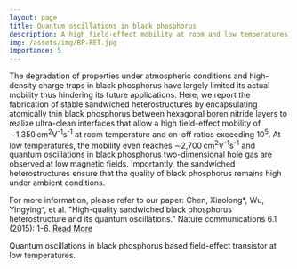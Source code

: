 ```yaml
---
layout: page
title: Quantum oscillations in black phosphorus
description: A high field-effect mobility at room and low temperatures
img: /assets/img/BP-FET.jpg
importance: 5
---
```


The degradation of properties under atmospheric conditions and high-density charge traps in black phosphorus have largely limited its actual mobility thus hindering its future applications. Here, we report the fabrication of stable sandwiched heterostructures by encapsulating atomically thin black phosphorus between hexagonal boron nitride layers to realize ultra-clean interfaces that allow a high field-effect mobility of ∼1,350 cm<sup>2</sup>V<sup>-1</sup>s<sup>-1</sup> at room temperature and on–off ratios exceeding 10<sup>5</sup>. At low temperatures, the mobility even reaches ∼2,700 cm<sup>2</sup>V<sup>-1</sup>s<sup>-1</sup> and quantum oscillations in black phosphorus two-dimensional hole gas are observed at low magnetic fields. Importantly, the sandwiched heterostructures ensure that the quality of black phosphorus remains high under ambient conditions.

For more information, please refer to our paper: Chen, Xiaolong\*, Wu, Yingying\*, et al. "High-quality sandwiched black phosphorus heterostructure and its quantum oscillations." Nature communications 6.1 (2015): 1-6. [Read More](https://www.nature.com/articles/ncomms8315)

 
<div class="row">
    <div class="col-sm mt-3 mt-md-0">
        <img class="img-fluid rounded z-depth-1" src="{{ '/assets/img/oscillation.jpg' | relative_url }}" alt="" title="example image"/>
    </div>
</div>
<div class="caption">
    Quantum oscillations in black phosphorus based field-effect transistor at low temperatures. 
</div>

